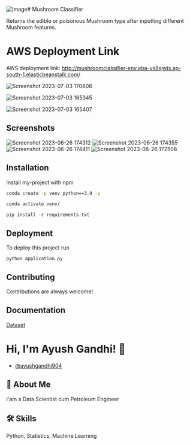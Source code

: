 ![image](https://github.com/ayushgandhi904/Mushroom-Classifier/assets/96850890/58a53b39-1357-4dac-b11c-6f3ac6429fea)# Mushroom Classifier

Returns the edible or poisonous Mushroom type after inputting different Mushroom features. 

# AWS Deployment Link

AWS deployment link: http://mushroomclassifier-env.eba-vs8sjwis.ap-south-1.elasticbeanstalk.com/

![Screenshot 2023-07-03 170808](https://github.com/ayushgandhi904/Mushroom-Classifier/assets/96850890/985f5b3f-5093-477c-8b73-ad6e73bfcefd)

![Screenshot 2023-07-03 165345](https://github.com/ayushgandhi904/Mushroom-Classifier/assets/96850890/3dc55011-a1b9-4a82-9133-7f075578936b)

![Screenshot 2023-07-03 165407](https://github.com/ayushgandhi904/Mushroom-Classifier/assets/96850890/291b23df-48be-4b39-a330-c97bf853c050)


## Screenshots
![Screenshot 2023-06-26 174312](https://github.com/ayushgandhi904/Mushroom-Classifier/assets/96850890/9d20ca2e-eec0-4308-916d-34db6934d393)
![Screenshot 2023-06-26 174355](https://github.com/ayushgandhi904/Mushroom-Classifier/assets/96850890/f9d40b1d-56aa-46c8-a1f1-d70a00040713)
![Screenshot 2023-06-26 174411](https://github.com/ayushgandhi904/Mushroom-Classifier/assets/96850890/701009b9-b596-44e0-93b7-4c3f1a7cdaf4)
![Screenshot 2023-06-26 172508](https://github.com/ayushgandhi904/Mushroom-Classifier/assets/96850890/fb92421e-aa2e-4d1d-bdf1-e5beb1b0fbae)


## Installation

Install my-project with npm

```bash
conda create -p venv python==3.9 -y
```
```bash
conda activate venv/
```
```
pip install -r requirements.txt
```
## Deployment

To deploy this project run

```
python application.py
```

## Contributing

Contributions are always welcome!


## Documentation

[Dataset](https://www.kaggle.com/uciml/mushroom-classification)


# Hi, I'm Ayush Gandhi! 👋


- [@ayushgandhi904](https://www.github.com/ayushgandhi904)
## 🚀 About Me
I'am a Data Scientist cum Petroleum Engineer


## 🛠 Skills
Python, Statistics, Machine Learning
